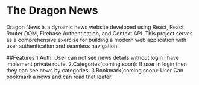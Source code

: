 # The Dragon News

Dragon News is a dynamic news website developed using React, React Router DOM, Firebase Authentication, and Context API. This project serves as a comprehensive exercise for building a modern web application with user authentication and seamless navigation. 

##Features
1.Auth: User can not see news details without login i have implement private route.
2.Categories(coming soon): If user in login then they can see news by categories.
3.Bookmark(coming soon): User Can bookmark a news and can read that leater.

